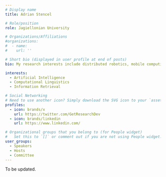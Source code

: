 ```yaml
---
# Display name
title: Adrian Stencel

# Role/position
role: Jagiellonian University

# Organizations/Affiliations
#organizations:
#  - name: 
#    url: ''

# Short bio (displayed in user profile at end of posts)
bio: My research interests include distributed robotics, mobile computing and programmable matter.

interests:
  - Artificial Intelligence
  - Computational Linguistics
  - Information Retrieval

# Social Networking
# Need to use another icon? Simply download the SVG icon to your `assets/media/icons/` folder.
profiles:
  - icon: brands/x
    url: https://twitter.com/GetResearchDev
  - icon: brands/linkedin
    url: https://www.linkedin.com/

# Organizational groups that you belong to (for People widget)
#   Set this to `[]` or comment out if you are not using People widget.
user_groups:
  - Speakers
  - Hosts
  - Committee
---
```


To be updated.
